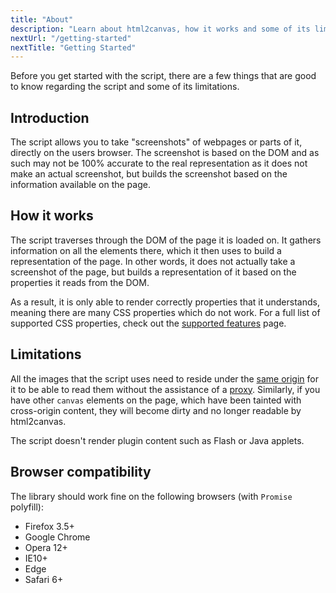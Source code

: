 ```yaml
---
title: "About"
description: "Learn about html2canvas, how it works and some of its limitations"
nextUrl: "/getting-started"
nextTitle: "Getting Started"
---
```


Before you get started with the script, there are a few things that are good to know regarding the
script and some of its limitations.

## Introduction
The script allows you to take "screenshots" of webpages or parts of it, directly on the users browser.
The screenshot is based on the DOM and as such may not be 100% accurate to the real representation
as it does not make an actual screenshot, but builds the screenshot based on the information
available on the page.

## How it works
The script traverses through the DOM of the page it is loaded on. It gathers information on all the elements
there, which it then uses to build a representation of the page. In other words, it does not actually take a
screenshot of the page, but builds a representation of it based on the properties it reads from the DOM.


As a result, it is only able to render correctly properties that it understands, meaning there are many
CSS properties which do not work. For a full list of supported CSS properties, check out the
[supported features](/features/) page.

## Limitations
All the images that the script uses need to reside under the [same origin](http://en.wikipedia.org/wiki/Same_origin_policy)
for it to be able to read them without the assistance of a [proxy](/proxy/). Similarly, if you have other `canvas`
elements on the page, which have been tainted with cross-origin content, they will become dirty and no longer readable by html2canvas.

The script doesn't render plugin content such as Flash or Java applets.

## Browser compatibility

The library should work fine on the following browsers (with `Promise` polyfill):
 - Firefox 3.5+
 - Google Chrome
 - Opera 12+
 - IE10+
 - Edge
 - Safari 6+
